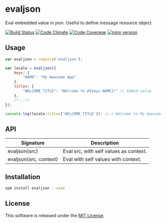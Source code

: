 evaljson
=========

Eval embedded value in json. Useful to define message resource object.

<!-- Badge start -->

[![Build Status][my_travis_badge_url]][my_travis_url]
[![Code Climate][my_codeclimate_badge_url]][my_codeclimate_url]
[![Code Coverage][my_codeclimate_coverage_badge_url]][my_codeclimate_url]
[![npm version][my_npm_budge_url]][my_npm_url]

Usage
-----

```javascript
var evaljson = require('evaljson');

var locale = evaljson({
    keys: {
        "NAME": "My Awesome App"
    },
    titles: {
        "WELCOME_TITLE": "Welcome to #{keys.NAME}!" // Embed value.
    },
    /*...*/
});

console.log(locale.titles['WELCOME_TITLE']); //-> Welcome to My Awesome App!
````

API
---

| Signature | Description |
| --------- | ----------- |
| evaljson(src) | Eval src, with self values as context. |
| evaljson(src, context) | Eval with self values with context. |



Installation
-----

```bash
npm install evaljson --save
```


License
-------
This software is released under the [MIT License][my_license_url].



<!-- Links start -->

[my_repo_url]: https://github.com/okunishinishi/node-evaljson
[my_travis_url]: http://travis-ci.org/okunishinishi/node-evaljson
[my_travis_badge_url]: http://img.shields.io/travis/okunishinishi/node-evaljson.svg?style=flat
[my_license_url]: https://github.com/okunishinishi/node-evaljson/blob/master/LICENSE
[my_codeclimate_url]: http://codeclimate.com/github/okunishinishi/node-evaljson
[my_codeclimate_badge_url]: http://img.shields.io/codeclimate/github/okunishinishi/node-evaljson.svg?style=flat
[my_codeclimate_coverage_badge_url]: http://img.shields.io/codeclimate/coverage/github/okunishinishi/node-evaljson.svg?style=flat
[my_apiguide_url]: http://okunishinishi.github.io/node-evaljson/apiguide
[my_npm_url]: http://www.npmjs.org/package/evaljson
[my_npm_budge_url]: http://img.shields.io/npm/v/evaljson.svg?style=flat
